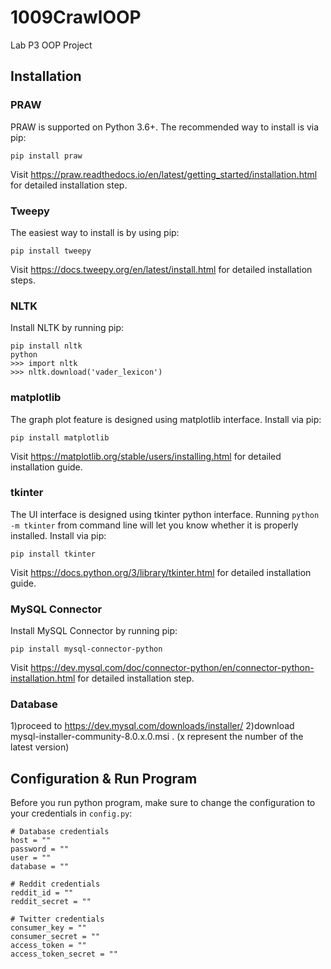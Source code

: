 # 1009CrawlOOP
Lab P3 OOP Project
## Installation
### PRAW
PRAW is supported on Python 3.6+. The recommended way to install is via pip:
```
pip install praw
```
Visit https://praw.readthedocs.io/en/latest/getting_started/installation.html for detailed installation step.
### Tweepy
The easiest way to install is by using pip:
```
pip install tweepy
```
Visit https://docs.tweepy.org/en/latest/install.html for detailed installation steps.
### NLTK
Install NLTK by running pip:
```
pip install nltk
python
>>> import nltk
>>> nltk.download('vader_lexicon')
```
### matplotlib
The graph plot feature is designed using matplotlib interface. Install via pip:
```
pip install matplotlib
```
Visit https://matplotlib.org/stable/users/installing.html for detailed installation guide.
### tkinter
The UI interface is designed using tkinter python interface. Running ```python -m tkinter``` from command line will let you know whether it is properly installed.
Install via pip:
```
pip install tkinter
```
Visit https://docs.python.org/3/library/tkinter.html for detailed installation guide.
### MySQL Connector
Install MySQL Connector by running pip:
```
pip install mysql-connector-python
```
Visit https://dev.mysql.com/doc/connector-python/en/connector-python-installation.html for detailed installation step.
### Database
1)proceed to https://dev.mysql.com/downloads/installer/
2)download mysql-installer-community-8.0.x.0.msi . (x represent the number of the latest version)

## Configuration & Run Program
Before you run python program, make sure to change the configuration to your credentials in ```config.py```:
```
# Database credentials
host = ""
password = ""
user = ""
database = ""

# Reddit credentials
reddit_id = ""
reddit_secret = ""

# Twitter credentials
consumer_key = ""
consumer_secret = ""
access_token = ""
access_token_secret = ""
```
